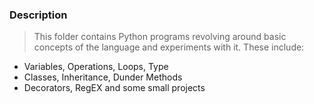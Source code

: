 ### Description
> This folder contains Python programs revolving around basic concepts of the language and experiments with it. These include:
- Variables, Operations, Loops, Type
- Classes, Inheritance, Dunder Methods
- Decorators, RegEX
and some small projects
